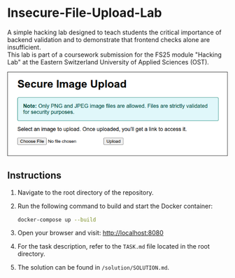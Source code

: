 # Insecure-File-Upload-Lab

A simple hacking lab designed to teach students the critical importance of backend validation and to demonstrate that frontend checks alone are insufficient.  
This lab is part of a coursework submission for the FS25 module "Hacking Lab" at the Eastern Switzerland University of Applied Sciences (OST).

![alt text](resources/secure-image-upload.png)

## Instructions

1. Navigate to the root directory of the repository.  
2. Run the following command to build and start the Docker container:  
   ```bash
   docker-compose up --build
   ```
3. Open your browser and visit: [http://localhost:8080](http://localhost:8080)

4. For the task description, refer to the `TASK.md` file located in the root directory.

5. The solution can be found in `/solution/SOLUTION.md`.